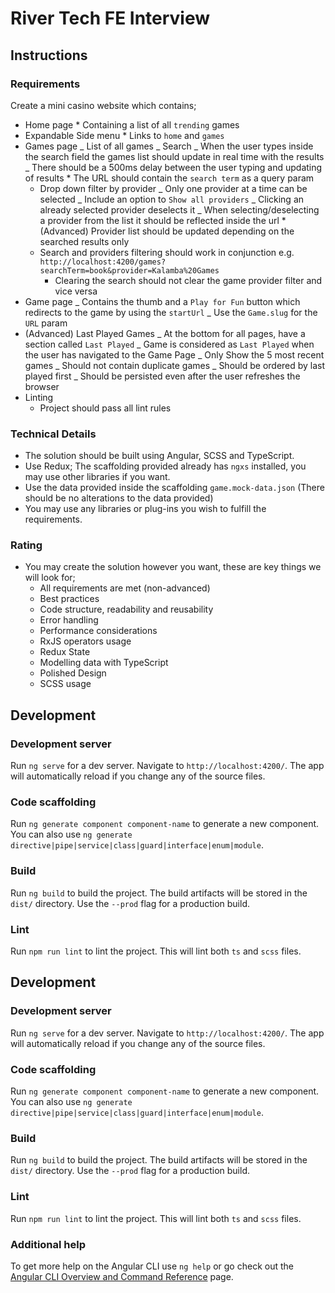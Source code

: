 # River Tech FE Interview

## Instructions

### Requirements

Create a mini casino website which contains;

- Home page \* Containing a list of all `trending` games
- Expandable Side menu \* Links to `home` and `games`
- Games page
  _ List of all games
  _ Search
  _ When the user types inside the search field the games list should update in real time with the results
  _ There should be a 500ms delay between the user typing and updating of results \* The URL should contain the `search term` as a query param
  - Drop down filter by provider
    _ Only one provider at a time can be selected
    _ Include an option to `Show all providers`
    _ Clicking an already selected provider deselects it
    _ When selecting/deselecting a provider from the list it should be reflected inside the url \* (Advanced) Provider list should be updated depending on the searched results only
  - Search and providers filtering should work in conjunction e.g. `http://localhost:4200/games?searchTerm=book&provider=Kalamba%20Games`
    - Clearing the search should not clear the game provider filter and vice versa
- Game page
  _ Contains the thumb and a `Play for Fun` button which redirects to the game by using the `startUrl`
  _ Use the `Game.slug` for the `URL` param
- (Advanced) Last Played Games
  _ At the bottom for all pages, have a section called `Last Played`
  _ Game is considered as `Last Played` when the user has navigated to the Game Page
  _ Only Show the 5 most recent games
  _ Should not contain duplicate games
  _ Should be ordered by last played first
  _ Should be persisted even after the user refreshes the browser
- Linting
  - Project should pass all lint rules

### Technical Details

- The solution should be built using Angular, SCSS and TypeScript.
- Use Redux; The scaffolding provided already has `ngxs` installed, you may use other libraries if you want.
- Use the data provided inside the scaffolding `game.mock-data.json` (There should be no alterations to the data provided)
- You may use any libraries or plug-ins you wish to fulfill the requirements.

### Rating

- You may create the solution however you want, these are key things we will look for;
  - All requirements are met (non-advanced)
  - Best practices
  - Code structure, readability and reusability
  - Error handling
  - Performance considerations
  - RxJS operators usage
  - Redux State
  - Modelling data with TypeScript
  - Polished Design
  - SCSS usage

## Development

### Development server

Run `ng serve` for a dev server. Navigate to `http://localhost:4200/`. The app will automatically reload if you change any of the source files.

### Code scaffolding

Run `ng generate component component-name` to generate a new component. You can also use `ng generate directive|pipe|service|class|guard|interface|enum|module`.

### Build

Run `ng build` to build the project. The build artifacts will be stored in the `dist/` directory. Use the `--prod` flag for a production build.

### Lint

Run `npm run lint` to lint the project. This will lint both `ts` and `scss` files.

## Development

### Development server

Run `ng serve` for a dev server. Navigate to `http://localhost:4200/`. The app will automatically reload if you change any of the source files.

### Code scaffolding

Run `ng generate component component-name` to generate a new component. You can also use `ng generate directive|pipe|service|class|guard|interface|enum|module`.

### Build

Run `ng build` to build the project. The build artifacts will be stored in the `dist/` directory. Use the `--prod` flag for a production build.

### Lint

Run `npm run lint` to lint the project. This will lint both `ts` and `scss` files.

### Additional help

To get more help on the Angular CLI use `ng help` or go check out the [Angular CLI Overview and Command Reference](https://angular.io/cli) page.
